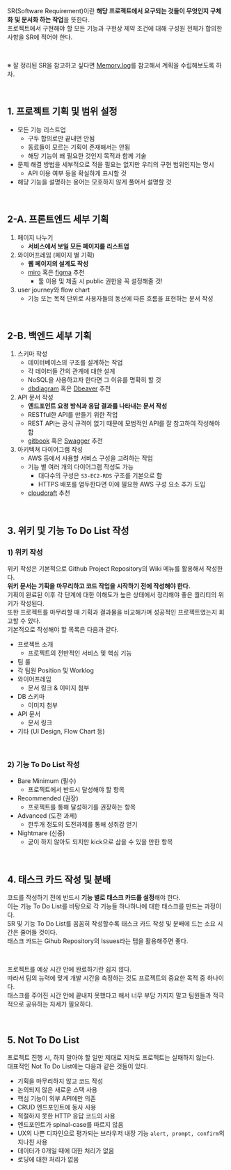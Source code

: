 SR(Software Requirement)이란 **해당 프로젝트에서 요구되는 것들이 무엇인지 구체화 및 문서화 하는 작업**을 뜻한다.  
프로젝트에서 구현해야 할 모든 기능과 구현상 제약 조건에 대해 구성원 전체가 합의한 사항을 SR에 적어야 한다.

</br>

※ 잘 정리된 SR을 참고하고 싶다면 [Memory.log](https://github.com/codestates/Memory.log-Client/wiki)를 참고해서 계획을 수립해보도록 하자.

</br>

## 1. 프로젝트 기획 및 범위 설정

- 모든 기능 리스트업
  - 구두 합의로만 끝내면 안됨
  - 동료들이 모르는 기획이 존재해서는 안됨
  - 해당 기능이 왜 필요한 것인지 목적과 함께 기술
- 문제 해결 방법을 세부적으로 적을 필요는 없지만 우리의 구현 범위인지는 명시
  - API 이용 여부 등을 확실하게 표시할 것
- 해당 기능을 설명하는 용어는 모호하지 않게 풀어서 설명할 것

</br>

## 2-A. 프론트엔드 세부 기획

1. 페이지 나누기
   - **서비스에서 보일 모든 페이지를 리스트업**
2. 와이어프레임 (페이지 별 기획)
   - **웹 페이지의 설계도 작성**
   - [miro](https://miro.com/) 혹은 [figma](https://www.figma.com/) 추천
     - 툴 이용 및 제출 시 public 권한을 꼭 설정해줄 것!
3. user journey와 flow chart
   - 기능 또는 목적 단위로 사용자들의 동선에 따른 흐름을 표현하는 문서 작성

</br>

## 2-B. 백엔드 세부 기획

1. 스키마 작성
   - 데이터베이스의 구조를 설계하는 작업
   - 각 데이터들 간의 관계에 대한 설계
   - NoSQL을 사용하고자 한다면 그 이유를 명확히 할 것
   - [dbdiagram](https://dbdiagram.io/home) 혹은 [Dbeaver](https://dbeaver.io/) 추천
2. API 문서 작성
   - **엔드포인트 요청 방식과 응답 결과를 나타내는 문서 작성**
   - RESTful한 API를 만들기 위한 작업
   - REST API는 공식 규격이 없기 때문에 모범적인 API를 잘 참고하여 작성해야 함
   - [gitbook](https://www.gitbook.com/) 혹은 [Swagger](https://swagger.io/) 추천
3. 아키텍쳐 다이어그램 작성
   - AWS 등에서 사용할 서비스 구성을 고려하는 작업
   - 기능 별 여러 개의 다이어그램 작성도 가능
     - 대다수의 구성은 `S3-EC2-RDS` 구조를 기본으로 함
     - HTTPS 배포를 염두한다면 이에 필요한 AWS 구성 요소 추가 도입
   - [cloudcraft](https://www.cloudcraft.co/) 추천

</br>

## 3. 위키 및 기능 To Do List 작성

### 1) 위키 작성

위키 작성은 기본적으로 Github Project Repository의 Wiki 메뉴를 활용해서 작성한다.  
**위키 문서는 기획을 마무리하고 코드 작업을 시작하기 전에 작성해야 한다.**  
기획이 완료된 이후 각 단계에 대한 이해도가 높은 상태에서 정리해야 좋은 퀄리티의 위키가 작성된다.  
또한 프로젝트를 마무리할 때 기획과 결과물을 비교해가며 성공적인 프로젝트였는지 회고할 수 있다.  
기본적으로 작성해야 할 목록은 다음과 같다.

- 프로젝트 소개
  - 프로젝트의 전반적인 서비스 및 핵심 기능
- 팀 룰
- 각 팀원 Position 및 Worklog
- 와이어프레임
  - 문서 링크 & 이미지 첨부
- DB 스키마
  - 이미지 첨부
- API 문서
  - 문서 링크
- 기타 (UI Design, Flow Chart 등)

</br>

### 2) 기능 To Do List 작성

- Bare Minimum (필수)
  - 프로젝트에서 반드시 달성해야 할 항목
- Recommended (권장)
  - 프로젝트를 통해 달성하기를 권장하는 항목
- Advanced (도전 과제)
  - 한두개 정도의 도전과제를 통해 성취감 얻기
- Nightmare (신중)
  - 굳이 하지 않아도 되지만 kick으로 삼을 수 있을 만한 항목

</br>

## 4. 태스크 카드 작성 및 분배

코드를 작성하기 전에 반드시 **기능 별로 태스크 카드를 설정**해야 한다.  
이는 기능 To Do List를 바탕으로 각 기능들 하나하나에 대한 태스크를 만드는 과정이다.  
SR 및 기능 To Do List를 꼼꼼히 작성할수록 태스크 카드 작성 및 분배에 드는 소요 시간은 줄어들 것이다.  
태스크 카드는 Gihub Repository의 Issues라는 탭을 활용해주면 좋다.

</br>

프로젝트를 예상 시간 안에 완료하기란 쉽지 않다.  
따라서 팀의 능력에 맞게 개발 시간을 측정하는 것도 프로젝트의 중요한 목적 중 하나이다.  
태스크를 주어진 시간 안에 끝내지 못했다고 해서 너무 부담 가지지 말고 팀원들과 적극적으로 공유하는 자세가 필요하다.

</br>

## 5. Not To Do List

프로젝트 진행 시, 하지 말아야 할 일만 제대로 지켜도 프로젝트는 실패하지 않는다.  
대표적인 Not To Do List에는 다음과 같은 것들이 있다.

- 기획을 마무리하지 않고 코드 작성
- 논의되지 않은 새로운 스택 사용
- 핵심 기능이 외부 API에만 의존
- CRUD 엔드포인트에 동사 사용
- 적절하지 못한 HTTP 응답 코드의 사용
- 엔드포인트가 spinal-case를 따르지 않음
- UX의 나쁜 디자인으로 평가되는 브라우저 내장 기능 `alert, prompt, confirm`의 지나친 사용
- 데이터가 0개일 때에 대한 처리가 없음
- 로딩에 대한 처리가 없음
